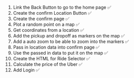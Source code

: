 1. Link the Back Button to go to the home page ✅
2. Create the confirm Location Button ✅
3. Create the confirm page ✅
4. Plot a random point on a map ✅
5. Get coordinates from a location ✅
6. Add the pickup and dropoff as markers on the map ✅
7. Add a auto zoom to be able to zoom into the markers ✅
8. Pass in location data into confirm page ✅
9. Use the passed in data to put it on the map ✅
10. Create the HTML for Ride Selector ✅
11. Calculate the price of the Uber ✅
12. Add Login ✅
